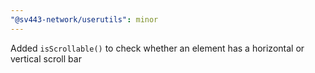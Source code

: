 ```yaml
---
"@sv443-network/userutils": minor
---
```


Added `isScrollable()` to check whether an element has a horizontal or vertical scroll bar
